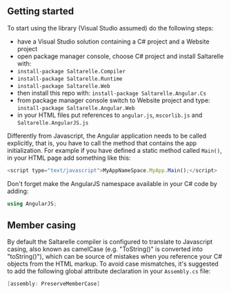 ## Getting started

To start using the library (Visual Studio assumed) do the following steps: 

- have a Visual Studio solution containing a C# project and a Website project
- open package manager console, choose C# project and install Saltarelle with:
- `install-package Saltarelle.Compiler`
- `install-package Saltarelle.Runtime`
- `install-package Saltarelle.Web`
- then install this repo with: `install-package Saltarelle.Angular.Cs`
- from package manager console switch to Website project and type: `install-package Saltarelle.Angular.Web`
- in your HTML files put references to `angular.js`, `mscorlib.js` and `Saltarelle.AngularJS.js` 

Differently from Javascript, the Angular application needs to be called explicitly, that is, you have to call
the method that contains the app initialization. For example if you have defined a static method called `Main()`, 
in your HTML page add something like this:

```JavaScript
<script type="text/javascript">MyAppNameSpace.MyApp.Main();</script>     
```

Don't forget make the AngularJS namespace available in your C# code by adding:

```C#
using AngularJS;
```

## Member casing

By default the Saltarelle compiler is configured to translate to Javascript casing, also known as camelCase (e.g. "ToString()" is converted into "toString()"),
which can be source of mistakes when you reference your C# objects from the HTML markup. To avoid case mismatches, it's suggested to add the
following global attribute declaration in your `Assembly.cs` file:

```C#
[assembly: PreserveMemberCase]
```

